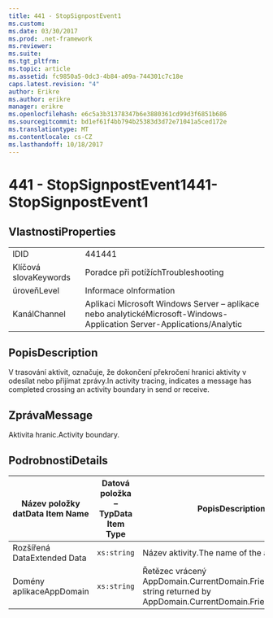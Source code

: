 ```yaml
---
title: 441 - StopSignpostEvent1
ms.custom: 
ms.date: 03/30/2017
ms.prod: .net-framework
ms.reviewer: 
ms.suite: 
ms.tgt_pltfrm: 
ms.topic: article
ms.assetid: fc9850a5-0dc3-4b84-a09a-744301c7c18e
caps.latest.revision: "4"
author: Erikre
ms.author: erikre
manager: erikre
ms.openlocfilehash: e6c5a3b31378347b6e3880361cd99d3f6851b686
ms.sourcegitcommit: bd1ef61f4bb794b25383d3d72e71041a5ced172e
ms.translationtype: MT
ms.contentlocale: cs-CZ
ms.lasthandoff: 10/18/2017
---
```

# <a name="441--stopsignpostevent1"></a><span data-ttu-id="3ba17-102">441 - StopSignpostEvent1</span><span class="sxs-lookup"><span data-stu-id="3ba17-102">441- StopSignpostEvent1</span></span>
## <a name="properties"></a><span data-ttu-id="3ba17-103">Vlastnosti</span><span class="sxs-lookup"><span data-stu-id="3ba17-103">Properties</span></span>  
  
|||  
|-|-|  
|<span data-ttu-id="3ba17-104">ID</span><span class="sxs-lookup"><span data-stu-id="3ba17-104">ID</span></span>|<span data-ttu-id="3ba17-105">441</span><span class="sxs-lookup"><span data-stu-id="3ba17-105">441</span></span>|  
|<span data-ttu-id="3ba17-106">Klíčová slova</span><span class="sxs-lookup"><span data-stu-id="3ba17-106">Keywords</span></span>|<span data-ttu-id="3ba17-107">Poradce při potížích</span><span class="sxs-lookup"><span data-stu-id="3ba17-107">Troubleshooting</span></span>|  
|<span data-ttu-id="3ba17-108">úroveň</span><span class="sxs-lookup"><span data-stu-id="3ba17-108">Level</span></span>|<span data-ttu-id="3ba17-109">Informace o</span><span class="sxs-lookup"><span data-stu-id="3ba17-109">Information</span></span>|  
|<span data-ttu-id="3ba17-110">Kanál</span><span class="sxs-lookup"><span data-stu-id="3ba17-110">Channel</span></span>|<span data-ttu-id="3ba17-111">Aplikaci Microsoft Windows Server – aplikace nebo analytické</span><span class="sxs-lookup"><span data-stu-id="3ba17-111">Microsoft-Windows-Application Server-Applications/Analytic</span></span>|  
  
## <a name="description"></a><span data-ttu-id="3ba17-112">Popis</span><span class="sxs-lookup"><span data-stu-id="3ba17-112">Description</span></span>  
 <span data-ttu-id="3ba17-113">V trasování aktivit, označuje, že dokončení překročení hranici aktivity v odesílat nebo přijímat zprávy.</span><span class="sxs-lookup"><span data-stu-id="3ba17-113">In activity tracing, indicates a message has completed crossing an activity boundary in send or receive.</span></span>  
  
## <a name="message"></a><span data-ttu-id="3ba17-114">Zpráva</span><span class="sxs-lookup"><span data-stu-id="3ba17-114">Message</span></span>  
 <span data-ttu-id="3ba17-115">Aktivita hranic.</span><span class="sxs-lookup"><span data-stu-id="3ba17-115">Activity boundary.</span></span>  
  
## <a name="details"></a><span data-ttu-id="3ba17-116">Podrobnosti</span><span class="sxs-lookup"><span data-stu-id="3ba17-116">Details</span></span>  
  
|<span data-ttu-id="3ba17-117">Název položky dat</span><span class="sxs-lookup"><span data-stu-id="3ba17-117">Data Item Name</span></span>|<span data-ttu-id="3ba17-118">Datová položka – Typ</span><span class="sxs-lookup"><span data-stu-id="3ba17-118">Data Item Type</span></span>|<span data-ttu-id="3ba17-119">Popis</span><span class="sxs-lookup"><span data-stu-id="3ba17-119">Description</span></span>|  
|--------------------|--------------------|-----------------|  
|<span data-ttu-id="3ba17-120">Rozšířená Data</span><span class="sxs-lookup"><span data-stu-id="3ba17-120">Extended Data</span></span>|`xs:string`|<span data-ttu-id="3ba17-121">Název aktivity.</span><span class="sxs-lookup"><span data-stu-id="3ba17-121">The name of the activity.</span></span>|  
|<span data-ttu-id="3ba17-122">Domény aplikace</span><span class="sxs-lookup"><span data-stu-id="3ba17-122">AppDomain</span></span>|`xs:string`|<span data-ttu-id="3ba17-123">Řetězec vrácený AppDomain.CurrentDomain.FriendlyName.</span><span class="sxs-lookup"><span data-stu-id="3ba17-123">The string returned by AppDomain.CurrentDomain.FriendlyName.</span></span>|

